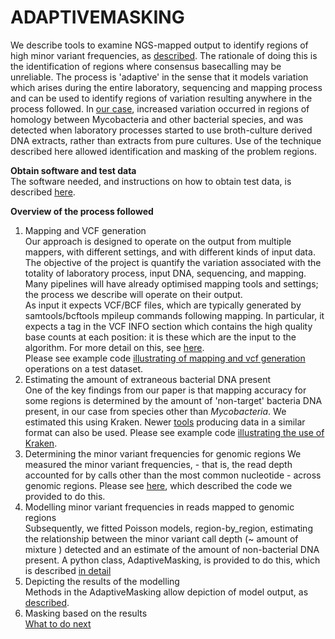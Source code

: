 # ADAPTIVEMASKING

We describe tools to examine NGS-mapped output to identify regions of high minor variant frequencies,
as [described](https://www.biorxiv.org/content/early/2018/01/23/252460).
The rationale of doing this is the identification of regions where
consensus basecalling may be unreliable.  The process is 'adaptive' in
the sense that it models variation which arises during the entire
laboratory, sequencing and mapping process and can be used to identify
regions of variation resulting anywhere in the process followed.
In [our case](https://www.biorxiv.org/content/early/2018/01/23/252460), increased variation occurred in regions of homology
between Mycobacteria and other bacterial species, and was detected when laboratory processes started to use broth-culture derived DNA extracts, rather than extracts from pure cultures.  Use of the technique described here allowed identification and masking of the problem regions.

__Obtain software and test data__   
The software needed, and instructions on how to obtain test data, is described [here](doc/Prerequisites.md).  

__Overview of the process followed__  
1. Mapping and VCF generation  
Our approach is designed to operate on the output from multiple mappers, with different settings, and with different kinds of input data.
The objective of the project is quantify the variation associated with the totality of laboratory process, input DNA, sequencing, and mapping.
Many pipelines will have already optimised mapping tools and settings; the process we describe will operate on their output.  
As input it expects VCF/BCF files, which are typically generated by samtools/bcftools mpileup commands following mapping.  In particular, it expects a tag in the VCF INFO section which contains the high quality base counts at each position: it is these which are the input to the algorithm.
For more detail on this, see [here](doc/extractmaf.md).  
Please see example code [illustrating of mapping and vcf generation](doc/map2vcf.md) operations on a test dataset.
2. Estimating the amount of extraneous bacterial DNA present    
One of the key findings from our paper is that mapping accuracy for some regions is determined by the amount of 'non-target' bacteria DNA present, in our case from species other than *Mycobacteria*.
We estimated this using Kraken.  Newer [tools](https://ccb.jhu.edu/software/bracken/) producing data in a similar format can also be used. 
Please see example code [illustrating the use of Kraken](doc/kraken.md). 
3. Determining the minor variant frequencies for genomic regions
We measured the minor variant frequencies, - that is, the read depth accounted for by calls other than the most common nucleotide - across genomic regions.
Please see [here](doc/extractmaf.md), which described the code we provided to do this.
4. Modelling minor variant frequencies in reads mapped to genomic regions     
Subsequently, we fitted Poisson models, region-by_region, estimating the relationship between the
minor variant call depth (~ amount of mixture ) detected and an estimate of the amount of non-bacterial DNA present.
A python class, AdaptiveMasking, is provided to do this, which is described [in detail](doc/model_maf.md)
5. Depicting the results of the modelling  
Methods in the AdaptiveMasking allow depiction of model output, as [described](doc/depict.md).
6. Masking based on the results  
[What to do next](doc/next.md) 

